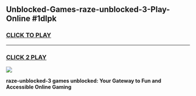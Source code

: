 
## Unblocked-Games-raze-unblocked-3-Play-Online #1dlpk
<h3>
<a href="https://news.freeplayer.one?title=raze-unblocked-3&ref=3">CLICK TO PLAY</a></h3>
<hr>

<h3>
<a href="https://news.freeplayer.one?title=raze-unblocked-3&ref=3">CLICK 2 PLAY</a>
  
</h3>

<a href="https://news.freeplayer.one?title=raze-unblocked-3&ref=3"><img src="https://clearcache.store/games.png"></a>


**raze-unblocked-3 games unblocked: Your Gateway to Fun and Accessible Online Gaming**
